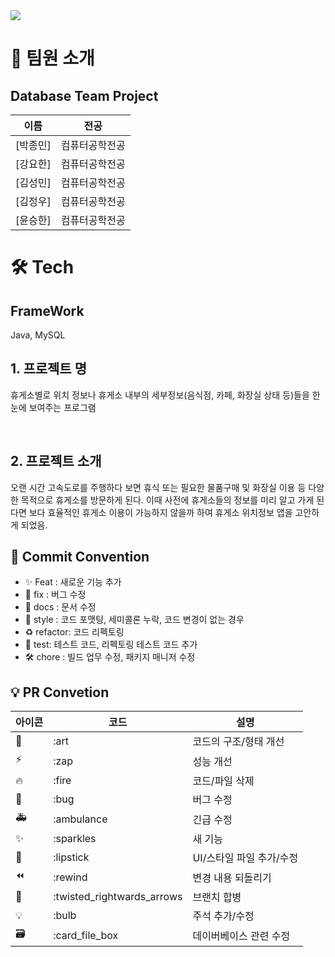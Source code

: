 <div><img src="https://capsule-render.vercel.app/api?type=waving&height=200&color=gradient&text=Rest%20Area&fontSize=90" /></div>




# 👋 팀원 소개

## Database Team Project

| 이름                                   | 전공           |
| -------------------------------------- | -------------- | 
| [박종민]  | 컴퓨터공학전공 | 
| [강요한]  | 컴퓨터공학전공 |
| [김성민]  | 컴퓨터공학전공 | 
| [김정우]  | 컴퓨터공학전공 | 
| [윤승한]  | 컴퓨터공학전공 | 

# 🛠️ Tech

## FrameWork

Java, MySQL

## 1. 프로젝트 명

휴게소별로 위치 정보나 휴게소 내부의 세부정보(음식점, 카페, 화장실 상태 등)들을 한눈에 보여주는 프로그램


<br/>

## 2. 프로젝트 소개

오랜 시간 고속도로를 주행하다 보면 휴식 또는 필요한 물품구매 및 화장실 이용 등 다양한 목적으로 휴게소를 방문하게 된다. 이때 사전에 휴게소들의 정보를 미리 알고 가게 된다면 보다 효율적인 휴게소 이용이 가능하지 않을까 하여 휴게소 위치정보 앱을 고안하게 되었음.

## 🎯 Commit Convention

- ✨ Feat : 새로운 기능 추가
- 🐛 fix : 버그 수정
- 📑 docs : 문서 수정
- 💄 style : 코드 포맷팅, 세미콜론 누락, 코드 변경이 없는 경우
- ♻️ refactor: 코드 리펙토링
- 🧪 test: 테스트 코드, 리펙토링 테스트 코드 추가
- 🛠️ chore : 빌드 업무 수정, 패키지 매니저 수정

## 💡 PR Convetion

| 아이콘 | 코드                       | 설명                     |
| ------ | -------------------------- | ------------------------ |
| 🎨     | :art                       | 코드의 구조/형태 개선    |
| ⚡️    | :zap                       | 성능 개선                |
| 🔥     | :fire                      | 코드/파일 삭제           |
| 🐛     | :bug                       | 버그 수정                |
| 🚑     | :ambulance                 | 긴급 수정                |
| ✨     | :sparkles                  | 새 기능                  |
| 💄     | :lipstick                  | UI/스타일 파일 추가/수정 |
| ⏪     | :rewind                    | 변경 내용 되돌리기       |
| 🔀     | :twisted_rightwards_arrows | 브랜치 합병              |
| 💡     | :bulb                      | 주석 추가/수정           |
| 🗃      | :card_file_box             | 데이버베이스 관련 수정   |
